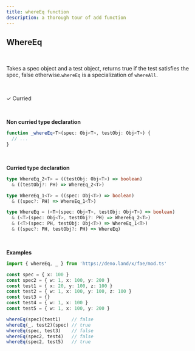```yaml
---
title: whereEq function
description: a thorough tour of add function
---
```


## WhereEq
<br>

Takes a spec object and a test object, returns true if the test satisfies the spec, false otherwise.`whereEq` is a specialization of `whereAll`.

<br>

&check; Curried

<br>
<!---
&#10539; Not curred
-->

**Non curried type declaration**
```typescript
function _whereEq<T>(spec: Obj<T>, testObj: Obj<T>) {
  // ...
}
```
<br>

**Curried type declaration**

```typescript
type WhereEq_2<T> = ((testObj: Obj<T>) => boolean)
  & ((testObj?: PH) => WhereEq_2<T>)

type WhereEq_1<T> = ((spec: Obj<T>) => boolean)
  & ((spec?: PH) => WhereEq_1<T>)

type WhereEq = (<T>(spec: Obj<T>, testObj: Obj<T>) => boolean)
  & (<T>(spec: Obj<T>, testObj?: PH) => WhereEq_2<T>)
  & (<T>(spec: PH, testObj: Obj<T>) => WhereEq_1<T>)
  & ((spec?: PH, testObj?: PH) => WhereEq)
```
<br>

**Examples**
```typescript
import { whereEq, _ } from 'https://deno.land/x/fae/mod.ts'

const spec = { x: 100 }
const spec2 = { w: 1, x: 100, y: 200 }
const test1 = { x: 20, y: 100, z: 100 }
const test2 = { w: 1, x: 100, y: 100, z: 100 }
const test3 = {}
const test4 = { w: 1, x: 100 }
const test5 = { w: 1, x: 100, y: 200 }

whereEq(spec)(test1)    // false
whereEq(_, test2)(spec) // true
whereEq(spec, test3)    // false
whereEq(spec2, test4)   // false
whereEq(spec2, test5)   // true
```

